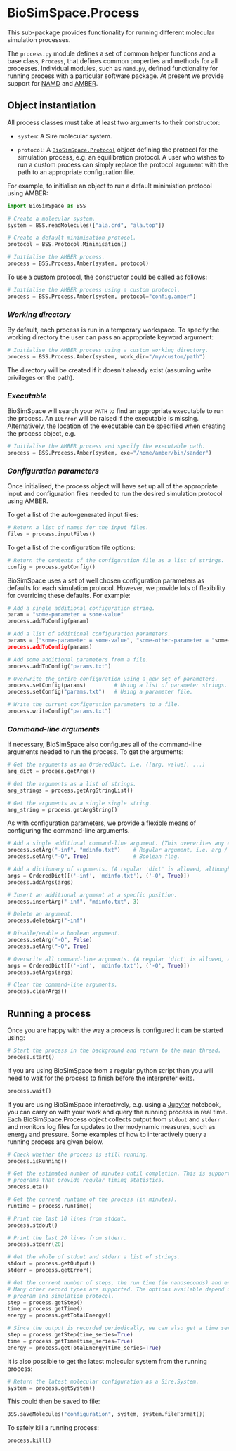 # BioSimSpace.Process

This sub-package provides functionality for running different molecular
simulation processes.

The `process.py` module defines a set of common helper functions and a
base class, `Process`, that defines common properties and methods for
all processes. Individual modules, such as `namd.py`, defined functionality
for running process with a particular software package. At present we
provide support for [NAMD](http://www.ks.uiuc.edu/Research/namd) and
[AMBER](http://ambermd.org).

## Object instantiation

All process classes must take at least two arguments to their constructor:

* `system`: A Sire molecular system.

* `protocol`: A [`BioSimSpace.Protocol`](../Protocol) object defining the
protocol for the simulation process, e.g. an equilibration protocol. A
user who wishes to run a custom process can simply replace the protocol
argument with the path to an appropriate configuration file.

For example, to initialise an object to run a default minimistion protocol
using AMBER:

```python
import BioSimSpace as BSS

# Create a molecular system.
system = BSS.readMolecules(["ala.crd", "ala.top"])

# Create a default minimisation protocol.
protocol = BSS.Protocol.Minimisation()

# Initialise the AMBER process.
process = BSS.Process.Amber(system, protocol)
```

To use a custom protocol, the constructor could be called as follows:

```python
# Initialise the AMBER process using a custom protocol.
process = BSS.Process.Amber(system, protocol="config.amber")
```

### _Working directory_

By default, each process is run in a temporary workspace. To specify
the working directory the user can pass an appropriate keyword argument:

```python
# Initialise the AMBER process using a custom working directory.
process = BSS.Process.Amber(system, work_dir="/my/custom/path")
```

The directory will be created if it doesn't already exist (assuming write
privileges on the path).

### _Executable_

BioSimSpace will search your `PATH` to find an appropriate executable to run
the process. An `IOError` will be raised if the executable is missing.
Alternatively, the location of the executable can be specified when creating
the process object, e.g.

```python
# Initialise the AMBER process and specify the executable path.
process = BSS.Process.Amber(system, exe="/home/amber/bin/sander")
```

### _Configuration parameters_

Once initialised, the process object will have set up all of the appropriate
input and configuration files needed to run the desired simulation protocol
using AMBER.

To get a list of the auto-generated input files:

```python
# Return a list of names for the input files.
files = process.inputFiles()
```

To get a list of the configuration file options:

```python
# Return the contents of the configuration file as a list of strings.
config = process.getConfig()
```

BioSimSpace uses a set of well chosen configuration parameters as defaults for
each simulation protocol. However, we provide lots of flexibility for overriding
these defaults. For example:

```python
# Add a single additional configuration string.
param = "some-parameter = some-value"
process.addToConfig(param)

# Add a list of additional configuration parameters.
params = ["some-parameter = some-value", "some-other-parameter = "some-other-value"]
process.addToConfig(params)

# Add some additional parameters from a file.
process.addToConfig("params.txt")

# Overwrite the entire configuration using a new set of parameters.
process.setConfig(params)         # Using a list of parameter strings.
process.setConfig("params.txt")   # Using a parameter file.

# Write the current configuration parameters to a file.
process.writeConfig("params.txt")
```

### _Command-line arguments_

If necessary, BioSimSpace also configures all of the command-line arguments
needed to run the process. To get the arguments:

```python
# Get the arguments as an OrderedDict, i.e. ([arg, value], ...)
arg_dict = process.getArgs()

# Get the arguments as a list of strings.
arg_strings = process.getArgStringList()

# Get the arguments as a single single string.
arg_string = process.getArgString()
```

As with configuration parameters, we provide a flexible means of configuring
the command-line arguments.

```python
# Add a single additional command-line argument. (This overwrites any existing argument with the same name.)
process.setArg("-inf", "mdinfo.txt")    # Regular argument, i.e. arg / value.
process.setArg("-O", True)              # Boolean flag.

# Add a dictionary of arguments. (A regular 'dict' is allowed, although argument ordering is lost.)
args = OrderedDict([('-inf', 'mdinfo.txt'), ('-O', True)])
process.addArgs(args)

# Insert an additional argument at a specfic position.
process.insertArg("-inf", "mdinfo.txt", 3)

# Delete an argument.
process.deleteArg("-inf")

# Disable/enable a boolean argument.
process.setArg("-O", False)
process.setArg("-O", True)

# Overwrite all command-line arguments. (A regular 'dict' is allowed, although argument ordering is lost.)
args = OrderedDict([('-inf', 'mdinfo.txt'), ('-O', True)])
process.setArgs(args)

# Clear the command-line arguments.
process.clearArgs()
```

## Running a process

Once you are happy with the way a process is configured it can be started using:

```python
# Start the process in the background and return to the main thread.
process.start()
```

If you are using BioSimSpace from a regular python script then you will need to
wait for the process to finish before the interpreter exits.

```python
process.wait()
```

If you are using BioSimSpace interactively, e.g. using a [Jupyter](http://jupyter.org)
notebook, you can carry on with your work and query the running process in
real time. Each BioSimSpace.Process object collects output from `stdout` and `stderr`
and monitors log files for updates to thermodynamic measures, such as energy
and pressure. Some examples of how to interactively query a running process
are given below.

```python
# Check whether the process is still running.
process.isRunning()

# Get the estimated number of minutes until completion. This is supported for all
# programs that provide regular timing statistics.
process.eta()

# Get the current runtime of the process (in minutes).
runtime = process.runTime()

# Print the last 10 lines from stdout.
process.stdout()

# Print the last 20 lines from stderr.
process.stderr(20)

# Get the whole of stdout and stderr a list of strings.
stdout = process.getOutput()
stderr = process.getError()

# Get the current number of steps, the run time (in nanoseconds) and energy (in kcal/mol).
# Many other record types are supported. The options available depend on the nature of the
# program and simulation protocol.
step = process.getStep()
time = process.getTime()
energy = process.getTotalEnergy()

# Since the output is recorded periodically, we can also get a time series of records.
step = process.getStep(time_series=True)
time = process.getTime(time_series=True)
energy = process.getTotalEnergy(time_series=True)
```

It is also possible to get the latest molecular system from the running process:

```python
# Return the latest molecular configuration as a Sire.System.
system = process.getSystem()
```

This could then be saved to file:

```python
BSS.saveMolecules("configuration", system, system.fileFormat())
```

To safely kill a running process:

```python
process.kill()
```
